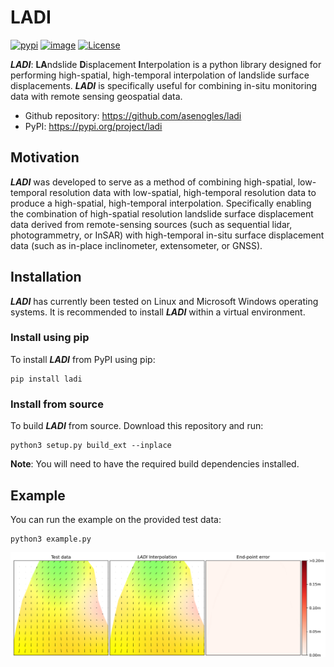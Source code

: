 # LADI

[![pypi](https://img.shields.io/pypi/v/ladi.svg)](https://pypi.python.org/pypi/ladi)
[![image](https://img.shields.io/badge/dynamic/json?query=info.requires_python&label=python&url=https%3A%2F%2Fpypi.org%2Fpypi%2ladi%2Fjson )](https://pypi.python.org/pypi/ladi)
[![License](https://img.shields.io/badge/License-BSD_3--Clause-yellow.svg)](https://opensource.org/licenses/BSD-3-Clause)

***LADI***: **LA**ndslide **D**isplacement **I**nterpolation is a python library designed for performing high-spatial, high-temporal interpolation of landslide surface displacements. ***LADI*** is specifically useful for combining in-situ monitoring data with remote sensing geospatial data.

 - Github repository: https://github.com/asenogles/ladi
 - PyPI: https://pypi.org/project/ladi

## Motivation

***LADI*** was developed to serve as a method of combining high-spatial, low-temporal resolution data with low-spatial, high-temporal resolution data to produce a high-spatial, high-temporal interpolation. Specifically enabling the combination of high-spatial resolution landslide surface displacement data derived from remote-sensing sources (such as sequential lidar, photogrammetry, or InSAR) with high-temporal in-situ surface displacement data (such as in-place inclinometer, extensometer, or GNSS).

## Installation

***LADI*** has currently been tested on Linux and Microsoft Windows operating systems. It is recommended to install ***LADI*** within a virtual environment.

### Install using pip

To install ***LADI*** from PyPI using pip:

```console
pip install ladi
```

### Install from source

To build ***LADI*** from source. Download this repository and run:
```console
python3 setup.py build_ext --inplace
```
**Note**: You will need to have the required build dependencies installed.

## Example

You can run the example on the provided test data:
```console
python3 example.py
```

![plot](https://raw.githubusercontent.com/asenogles/ladi/main/examples/output/example1.png)
